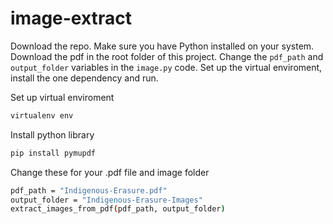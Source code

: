 # image-extract

Download the repo. Make sure you have Python installed on your system. Download the pdf in the root folder of this project. Change the `pdf_path` and `output_folder` variables in the `image.py` code. Set up the virtual enviroment, install the one dependency and run. 

Set up virtual enviroment
```bash
virtualenv env
```

Install python library 
```bash
pip install pymupdf
```
Change these for your .pdf file and image folder

```bash Example usage
pdf_path = "Indigenous-Erasure.pdf"
output_folder = "Indigenous-Erasure-Images"
extract_images_from_pdf(pdf_path, output_folder)
```
